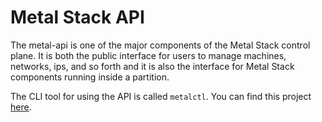 # Metal Stack API

The metal-api is one of the major components of the Metal Stack control plane. It is both the public interface for users to manage machines, networks, ips, and so forth and it is also the interface for Metal Stack components running inside a partition.

The CLI tool for using the API is called `metalctl`. You can find this project [here](https://github.com/metal-stack/metalctl).
